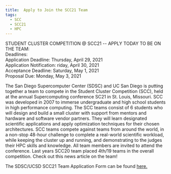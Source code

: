 ```yaml
---
title:  Apply to Join the SCC21 Team
tags:
  - SCC 
  - SCC21
  - HPC
---
```


STUDENT CLUSTER COMPETITION @ SCC21 -- APPLY TODAY TO BE ON THE TEAM:<br>
Deadlines:<br>
Application Deadline: Thursday, April 29, 2021<br>
Application Notification: riday, April 30, 2021<br>
Acceptance Deadline: Saturday, May 1, 2021<br>
Proposal Due: Monday, May 3, 2021<br>

The San Diego Supercomputer Center (SDSC) and UC San Diego is putting together a team to compete in the Student Cluster Competition (SCC), held at the annual Supercomputing conference SC21 in St. Louis, Missouri.  SCC was developed in 2007 to immerse undergraduate and high school students in high performance computing.  The SCC teams consist of 6 students who will design and build a small cluster with support from mentors and hardware and software vendor partners.  They will learn designated scientific applications and apply optimization techniques for their chosen architectures. SCC teams compete against teams from around the world, in a non-stop 48-hour challenge to complete a real-world scientific workload, while keeping the cluster up and running, and demonstrating to the judges their HPC skills and knowledge.  All team members are invited to attend the conference. Last years SCC20 team placed 4th/19 teams in the overall competition. Check out this news article on the team!

The SDSC/UCSD SCC21 Team Application Form can be found <a href="https://na.eventscloud.com/ereg/newreg.php?eventid=613507&">here.</a>
